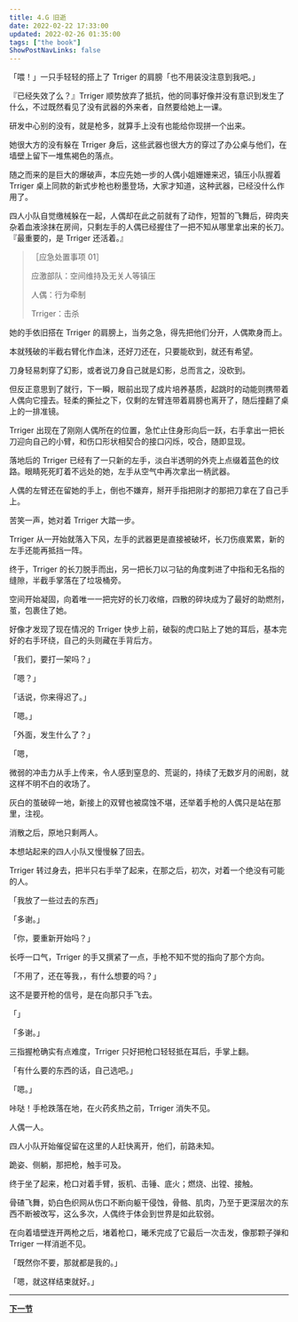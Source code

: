 ```yaml
---
title: 4.G 旧逝
date: 2022-02-22 17:33:00
updated: 2022-02-26 01:35:00
tags: ["the book"]
ShowPostNavLinks: false
---
```


「喂！」一只手轻轻的搭上了 Trriger 的肩膀「也不用装没注意到我吧。」<!--more-->

『已经失效了么？』Trriger 顺势放弃了抵抗，他的同事好像并没有意识到发生了什么，不过既然看见了没有武器的外来者，自然要给她上一课。

研发中心别的没有，就是枪多，就算手上没有也能给你现拼一个出来。

她很大方的没有躲在 Trriger 身后，这些武器也很大方的穿过了办公桌与他们，在墙壁上留下一堆焦褐色的落点。

随之而来的是巨大的爆破声，本应先她一步的人偶小姐姗姗来迟，镇压小队握着 Trriger 桌上同款的新式步枪也粉墨登场，大家才知道，这种武器，已经没什么作用了。

四人小队自觉缴械躲在一起，人偶却在此之前就有了动作，短暂的飞舞后，碎肉夹杂着血液涂抹在房间，只剩左手的人偶已经握住了一把不知从哪里拿出来的长刀。『最重要的，是 Trriger 还活着。』

> ［应急处置事项 01］
>
> 应激部队：空间维持及无关人等镇压
>
> 人偶：行为牵制
>
> Trriger：击杀

她的手依旧搭在 Trriger 的肩膀上，当务之急，得先把他们分开，人偶欺身而上。

本就残破的半截右臂化作血沫，还好刀还在，只要能砍到，就还有希望。

刀身轻易刺穿了幻影，或者说刀身自己就是幻影，总而言之，没砍到。

但反正意思到了就行，下一瞬，眼前出现了成片培养基质，起跳时的动能则携带着人偶向它撞去。轻柔的撕扯之下，仅剩的左臂连带着肩膀也离开了，随后撞翻了桌上的一排准镜。

Trriger 出现在了刚刚人偶所在的位置，急忙止住身形向后一跃，右手拿出一把长刀迎向自己的小臂，和伤口形状相契合的接口闪烁，咬合，随即显现。

落地后的 Trriger 已经有了一只新的左手，淡白半透明的外壳上点缀着蓝色的纹路。眼睛死死盯着不远处的她，左手从空气中再次拿出一柄武器。

人偶的左臂还在留她的手上，倒也不嫌弃，掰开手指把刚才的那把刀拿在了自己手上。

苦笑一声，她对着 Trriger 大踏一步。

Trriger 从一开始就落入下风，左手的武器更是直接被破坏，长刀伤痕累累，新的左手还能再抵挡一阵。

终于，Trriger 的长刀脱手而出，另一把长刀以刁钻的角度刺进了中指和无名指的缝隙，半截手掌落在了垃圾桶旁。

空间开始凝固，向着唯一一把完好的长刀收缩，四散的碎块成为了最好的助燃剂，茧，包裹住了她。

好像才发现了现在情况的 Trriger 快步上前，破裂的虎口贴上了她的耳后，基本完好的右手环绕，自己的头则藏在手背后方。

「我们，要打一架吗？」

「嗯？」

「话说，你来得迟了。」

「嗯。」

「外面，发生什么了？」

「嗯，

微弱的冲击力从手上传来，令人感到窒息的、荒诞的，持续了无数岁月的闹剧，就这样不明不白的收场了。

灰白的茧破碎一地，新接上的双臂也被腐蚀不堪，还举着手枪的人偶只是站在那里，注视。

消散之后，原地只剩两人。

本想站起来的四人小队又慢慢躲了回去。

Trriger 转过身去，把半只右手举了起来，在那之后，初次，对着一个绝没有可能的人。

「我放了一些过去的东西」

「多谢。」

「你，要重新开始吗？」

长呼一口气，Trriger 的手又撰紧了一点，手枪不知不觉的指向了那个方向。

「不用了，还在等我，，有什么想要的吗？」

这不是要开枪的信号，是在向那只手飞去。

「」

「多谢。」

三指握枪确实有点难度，Trriger 只好把枪口轻轻抵在耳后，手掌上翻。

「有什么要的东西的话，自己选吧。」

「嗯。」

咔哒！手枪跌落在地，在火药炙热之前，Trriger 消失不见。

人偶一人。

四人小队开始催促留在这里的人赶快离开，他们，前路未知。

跪姿、侧躺，那把枪，触手可及。

终于坐了起来，枪口对着手臂，扳机、击锤、底火；燃烧、出镗、接触。

骨碴飞舞，奶白色织网从伤口不断向躯干侵蚀，骨骼、肌肉，乃至于更深层次的东西不断被改写，这么多次，人偶终于体会到世界是如此软弱。

在向着墙壁连开两枪之后，堵着枪口，曦禾完成了它最后一次击发，像那颗子弹和 Trriger 一样消逝不见。

「既然你不要，那就都是我的。」

「嗯，就这样结束就好。」

---

[**下一节**](../malcolm/)